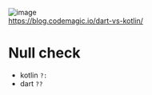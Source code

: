 ![image](https://user-images.githubusercontent.com/63263301/219342563-fe5aa5bb-fdfb-4efe-b3ee-d31c97d31cbf.png)  
https://blog.codemagic.io/dart-vs-kotlin/

# Null check
- kotlin `?:`
- dart `??`
